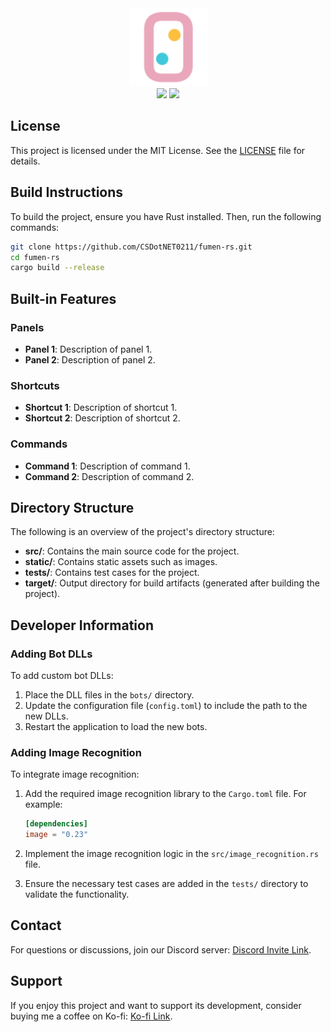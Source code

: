 <div align="center">

 <a>
    <picture>
     <img height="125" alt="Fiber" src="https://raw.githubusercontent.com/CSDotNET0211/fumen-rs/main/static/128x128.png">
    </picture>
  </a>
  <br>

  <a>
    <img height="20px" src="https://badgen.net/github/assets-dl/CSDotNET0211/fumen-rs">
    </a>
  <a>
    <img height="20px" src="https://badgen.net/github/license/CSDotNET0211/fumen-rs">
  </a>
</div>

## License

This project is licensed under the MIT License. See the [LICENSE](./LICENSE) file for details.

## Build Instructions

To build the project, ensure you have Rust installed. Then, run the following commands:

```bash
git clone https://github.com/CSDotNET0211/fumen-rs.git
cd fumen-rs
cargo build --release
```

## Built-in Features

### Panels

- **Panel 1**: Description of panel 1.
- **Panel 2**: Description of panel 2.

### Shortcuts

- **Shortcut 1**: Description of shortcut 1.
- **Shortcut 2**: Description of shortcut 2.

### Commands

- **Command 1**: Description of command 1.
- **Command 2**: Description of command 2.

## Directory Structure

The following is an overview of the project's directory structure:

- **src/**: Contains the main source code for the project.
- **static/**: Contains static assets such as images.
- **tests/**: Contains test cases for the project.
- **target/**: Output directory for build artifacts (generated after building the project).

## Developer Information

### Adding Bot DLLs

To add custom bot DLLs:

1. Place the DLL files in the `bots/` directory.
2. Update the configuration file (`config.toml`) to include the path to the new DLLs.
3. Restart the application to load the new bots.

### Adding Image Recognition

To integrate image recognition:

1. Add the required image recognition library to the `Cargo.toml` file. For example:

   ```toml
   [dependencies]
   image = "0.23"
   ```

2. Implement the image recognition logic in the `src/image_recognition.rs` file.
3. Ensure the necessary test cases are added in the `tests/` directory to validate the functionality.

## Contact

For questions or discussions, join our Discord server: [Discord Invite Link](https://discord.gg/example).

## Support

If you enjoy this project and want to support its development, consider buying me a coffee on Ko-fi: [Ko-fi Link](https://ko-fi.com/example).

